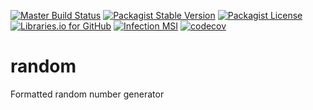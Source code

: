 [![Master Build Status](https://travis-ci.com/CJDennis/random.svg?branch=master)](https://travis-ci.com/CJDennis/random)
[![Packagist Stable Version](https://img.shields.io/packagist/v/cjdennis/random.svg)](https://packagist.org/packages/CJDennis/random)
[![Packagist License](https://img.shields.io/packagist/l/cjdennis/random.svg)](https://packagist.org/packages/CJDennis/random)
[![Libraries.io for GitHub](https://img.shields.io/librariesio/github/CJDennis/random.svg)](https://libraries.io/github/CJDennis/random)
[![Infection MSI](https://badge.stryker-mutator.io/github.com/CJDennis/random/master)](https://infection.github.io)
[![codecov](https://codecov.io/gh/CJDennis/random/branch/master/graph/badge.svg)](https://codecov.io/gh/CJDennis/random)
# random
Formatted random number generator
